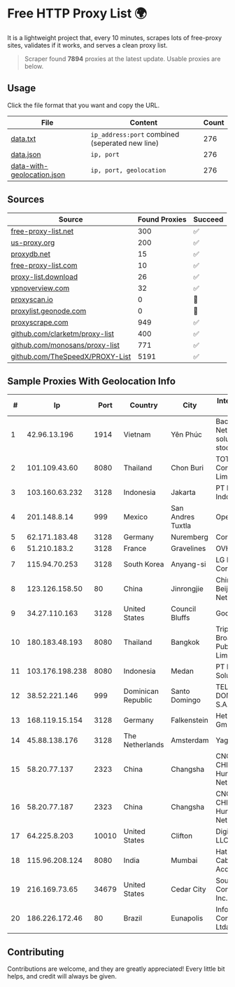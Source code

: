 
# Free HTTP Proxy List 🌍

It is a lightweight project that, every 10 minutes, scrapes lots of free-proxy sites, validates if it works, and serves a clean proxy list.


> Scraper found **7894** proxies at the latest update. Usable proxies are below.

## Usage

Click the file format that you want and copy the URL.


|File|Content|Count|
|----|-------|-----|
|[data.txt](https://raw.githubusercontent.com/themiralay/Proxy-List-World/master/data.txt)|`ip_address:port` combined (seperated new line)|276|
|[data.json](https://raw.githubusercontent.com/themiralay/Proxy-List-World/master/data.json)|`ip, port`|276|
|[data-with-geolocation.json](https://raw.githubusercontent.com/themiralay/Proxy-List-World/master/data-with-geolocation.json)|`ip, port, geolocation`|276|

## Sources

|Source|Found Proxies|Succeed|
|------|-------------|-------|
|[free-proxy-list.net](https://free-proxy-list.net)|300|✅|
|[us-proxy.org](https://www.us-proxy.org)|200|✅|
|[proxydb.net](http://proxydb.net)|15|✅|
|[free-proxy-list.com](https://free-proxy-list.com/?page=&port=&type%5B%5D=http&type%5B%5D=https&up_time=0&search=Search)|10|✅|
|[proxy-list.download](https://www.proxy-list.download/HTTP)|26|✅|
|[vpnoverview.com](https://vpnoverview.com/privacy/anonymous-browsing/free-proxy-servers)|32|✅|
|[proxyscan.io](https://www.proxyscan.io)|0|🚫|
|[proxylist.geonode.com](https://proxylist.geonode.com/api/proxy-list?limit=300&page=1&sort_by=lastChecked&sort_type=desc&protocols=http,https)|0|🚫|
|[proxyscrape.com](https://api.proxyscrape.com/v2/?request=displayproxies&protocol=http&timeout=10000&country=all&ssl=all&anonymity=all)|949|✅|
|[github.com/clarketm/proxy-list](https://raw.githubusercontent.com/clarketm/proxy-list/master/proxy-list-raw.txt)|400|✅|
|[github.com/monosans/proxy-list](https://raw.githubusercontent.com/monosans/proxy-list/main/proxies/http.txt)|771|✅|
|[github.com/TheSpeedX/PROXY-List](https://raw.githubusercontent.com/TheSpeedX/PROXY-List/master/http.txt)|5191|✅|


## Sample Proxies With Geolocation Info

|#|Ip|Port|Country|City|Internet Service Provider|
|-|--|----|-------|----|-------------------------|
|1|42.96.13.196|1914|Vietnam|Yên Phúc|Bach Kim Network solutions Join stock company|
|2|101.109.43.60|8080|Thailand|Chon Buri|TOT Public Company Limited|
|3|103.160.63.232|3128|Indonesia|Jakarta|PT Herza Digital Indonesia|
|4|201.148.8.14|999|Mexico|San Andres Tuxtla|Operbes|
|5|62.171.183.48|3128|Germany|Nuremberg|Contabo GmbH|
|6|51.210.183.2|3128|France|Gravelines|OVH SAS|
|7|115.94.70.253|3128|South Korea|Anyang-si|LG DACOM Corporation|
|8|123.126.158.50|80|China|Jinrongjie|China Unicom Beijing Province Network|
|9|34.27.110.163|3128|United States|Council Bluffs|Google LLC|
|10|180.183.48.193|8080|Thailand|Bangkok|Triple T Broadband Public Company Limited|
|11|103.176.198.238|8080|Indonesia|Medan|PT Iweka Digital Solution|
|12|38.52.221.146|999|Dominican Republic|Santo Domingo|TELECABLE DOMINICANO, S.A.|
|13|168.119.15.154|3128|Germany|Falkenstein|Hetzner Online GmbH|
|14|45.88.138.176|3128|The Netherlands|Amsterdam|Yaglom Labs Ltd|
|15|58.20.77.137|2323|China|Changsha|CNC Group CHINA169 Hunan Province Network|
|16|58.20.77.187|2323|China|Changsha|CNC Group CHINA169 Hunan Province Network|
|17|64.225.8.203|10010|United States|Clifton|DigitalOcean, LLC|
|18|115.96.208.124|8080|India|Mumbai|Hathway IP over Cable Internet Access|
|19|216.169.73.65|34679|United States|Cedar City|South Central Communications, Inc.|
|20|186.226.172.46|80|Brazil|Eunapolis|Infortel Comunicacoes Ltda|



## Contributing

Contributions are welcome, and they are greatly appreciated! Every
little bit helps, and credit will always be given.

